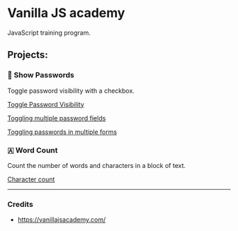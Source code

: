 # Vanilla JS academy 

JavaScript training program.

  ## Projects:

### 🔑 Show Passwords
Toggle password visibility with a checkbox.

[Toggle Password Visibility](https://github.com/sandix34/Vanilla-JS-Academy/tree/master/Toggle-Password-Visibility)

[Toggling multiple password fields](https://github.com/sandix34/Vanilla-JS-Academy/tree/master/Toggling-multiple-password-fields)

[Toggling passwords in multiple forms](https://github.com/sandix34/Vanilla-JS-Academy/tree/master/Toggling-passwords-in-multiple-forms)

### 🇦 Word Count
Count the number of words and characters in a block of text.

[Character count](https://github.com/sandix34/Vanilla-JS-Academy/tree/master/Character-count)

---
### Credits

* https://vanillajsacademy.com/